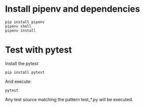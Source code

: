 Install pipenv and dependencies
=====================

    pip install pipenv
    pipenv shell
    pipenv install


Test with pytest
=====================

Install the pytest

	pip install pytest

And execute:

	pytest

Any test source matching the pattern test_*.py will be executed.
